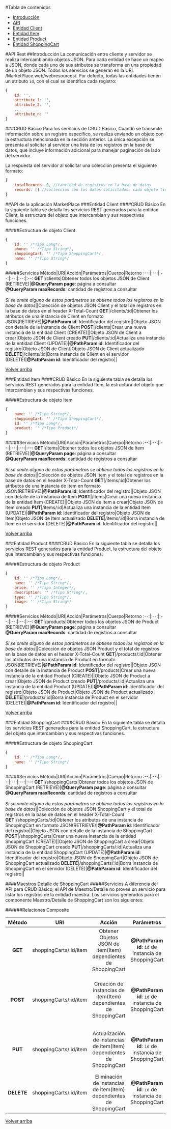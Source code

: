 #Tabla de contenidos
-  [Introducción](#introducción)
-  [API](#api-de-la-aplicación-marketplace)
  - [Entidad Client](#entidad-client)
  - [Entidad Item](#entidad-item)
  - [Entidad Product](#entidad-product)
  - [Entidad ShoppingCart](#entidad-shoppingcart)

#API Rest
##Introducción
La comunicación entre cliente y servidor se realiza intercambiando objetos JSON. Para cada entidad se hace un mapeo a JSON, donde cada uno de sus atributos se transforma en una propiedad de un objeto JSON. Todos los servicios se generan en la URL /MarketPlace.web/webresources/. Por defecto, todas las entidades tienen un atributo `id`, con el cual se identifica cada registro:

```javascript
{
    id: '',
    attribute_1: '',
    attribute_2: '',
    ...
    attribute_n: ''
}
```

###CRUD Básico
Para los servicios de CRUD Básico, Cuando se transmite información sobre un registro específico, se realiza enviando un objeto con la estructura mencionada en la sección anterior.
La única excepción se presenta al solicitar al servidor una lista de los registros en la base de datos, que incluye información adicional para manejar paginación de lado del servidor.

La respuesta del servidor al solicitar una colección presenta el siguiente formato:

```javascript
{
    totalRecords: 0, //cantidad de registros en la base de datos
    records: [] //collección con los datos solicitados. cada objeto tiene la estructura de la entidad.
}
```

##API de la aplicación MarketPlace
###Entidad Client
####CRUD Básico
En la siguiente tabla se detalla los servicios REST generados para la entidad Client, la estructura del objeto que intercambian y sus respectivas funciones.

#####Estructura de objeto Client
```javascript
{
    id: '' /*Tipo Long*/,
    phone: '' /*Tipo String*/,
    shoppingCart: '' /*Tipo ShoppingCart*/,
    name: '' /*Tipo String*/
}
```
#####Servicios
Método|URI|Acción|Parámetros|Cuerpo|Retorno
:--:|:--:|:--:|:--:|:--:|:--:
**GET**|/clients|Obtener todos los objetos JSON de Client (RETRIEVE)|**@QueryParam page**: página a consultar<br>**@QueryParam maxRecords**: cantidad de registros a consultar<br><br>*Si se omite alguno de estos parámetros se obtiene todos los registros en la base de datos*||Colección de objetos JSON Client y el total de registros en la base de datos en el header X-Total-Count
**GET**|/clients/:id|Obtener los atributos de una instancia de Client en formato JSON(RETRIEVE)|**@PathParam id**: Identificador del registro||Objeto JSON con detalle de la instancia de Client
**POST**|/clients|Crear una nueva instancia de la entidad Client (CREATE)||Objeto JSON de Client a crear|Objeto JSON de Client creado
**PUT**|/clients/:id|Actualiza una instancia de la entidad Client (UPDATE)|**@PathParam id**: Identificador del registro|Objeto JSON de Client|Objeto JSON de Client actualizado
**DELETE**|/clients/:id|Borra instancia de Client en el servidor (DELETE)|<strong>@PathParam id</strong>: Identificador del registro||

[Volver arriba](#tabla-de-contenidos)

###Entidad Item
####CRUD Básico
En la siguiente tabla se detalla los servicios REST generados para la entidad Item, la estructura del objeto que intercambian y sus respectivas funciones.

#####Estructura de objeto Item
```javascript
{
    name: '' /*Tipo String*/,
    shoppingCart: '' /*Tipo ShoppingCart*/,
    id: '' /*Tipo Long*/,
    product: '' /*Tipo Product*/
}
```
#####Servicios
Método|URI|Acción|Parámetros|Cuerpo|Retorno
:--:|:--:|:--:|:--:|:--:|:--:
**GET**|/items|Obtener todos los objetos JSON de Item (RETRIEVE)|**@QueryParam page**: página a consultar<br>**@QueryParam maxRecords**: cantidad de registros a consultar<br><br>*Si se omite alguno de estos parámetros se obtiene todos los registros en la base de datos*||Colección de objetos JSON Item y el total de registros en la base de datos en el header X-Total-Count
**GET**|/items/:id|Obtener los atributos de una instancia de Item en formato JSON(RETRIEVE)|**@PathParam id**: Identificador del registro||Objeto JSON con detalle de la instancia de Item
**POST**|/items|Crear una nueva instancia de la entidad Item (CREATE)||Objeto JSON de Item a crear|Objeto JSON de Item creado
**PUT**|/items/:id|Actualiza una instancia de la entidad Item (UPDATE)|**@PathParam id**: Identificador del registro|Objeto JSON de Item|Objeto JSON de Item actualizado
**DELETE**|/items/:id|Borra instancia de Item en el servidor (DELETE)|<strong>@PathParam id</strong>: Identificador del registro||

[Volver arriba](#tabla-de-contenidos)

###Entidad Product
####CRUD Básico
En la siguiente tabla se detalla los servicios REST generados para la entidad Product, la estructura del objeto que intercambian y sus respectivas funciones.

#####Estructura de objeto Product
```javascript
{
    id: '' /*Tipo Long*/,
    name: '' /*Tipo String*/,
    price: '' /*Tipo Integer*/,
    description: '' /*Tipo String*/,
    type: '' /*Tipo String*/,
    image: '' /*Tipo String*/
}
```
#####Servicios
Método|URI|Acción|Parámetros|Cuerpo|Retorno
:--:|:--:|:--:|:--:|:--:|:--:
**GET**|/products|Obtener todos los objetos JSON de Product (RETRIEVE)|**@QueryParam page**: página a consultar<br>**@QueryParam maxRecords**: cantidad de registros a consultar<br><br>*Si se omite alguno de estos parámetros se obtiene todos los registros en la base de datos*||Colección de objetos JSON Product y el total de registros en la base de datos en el header X-Total-Count
**GET**|/products/:id|Obtener los atributos de una instancia de Product en formato JSON(RETRIEVE)|**@PathParam id**: Identificador del registro||Objeto JSON con detalle de la instancia de Product
**POST**|/products|Crear una nueva instancia de la entidad Product (CREATE)||Objeto JSON de Product a crear|Objeto JSON de Product creado
**PUT**|/products/:id|Actualiza una instancia de la entidad Product (UPDATE)|**@PathParam id**: Identificador del registro|Objeto JSON de Product|Objeto JSON de Product actualizado
**DELETE**|/products/:id|Borra instancia de Product en el servidor (DELETE)|<strong>@PathParam id</strong>: Identificador del registro||

[Volver arriba](#tabla-de-contenidos)

###Entidad ShoppingCart
####CRUD Básico
En la siguiente tabla se detalla los servicios REST generados para la entidad ShoppingCart, la estructura del objeto que intercambian y sus respectivas funciones.

#####Estructura de objeto ShoppingCart
```javascript
{
    id: '' /*Tipo Long*/,
    name: '' /*Tipo String*/
}
```
#####Servicios
Método|URI|Acción|Parámetros|Cuerpo|Retorno
:--:|:--:|:--:|:--:|:--:|:--:
**GET**|/shoppingCarts|Obtener todos los objetos JSON de ShoppingCart (RETRIEVE)|**@QueryParam page**: página a consultar<br>**@QueryParam maxRecords**: cantidad de registros a consultar<br><br>*Si se omite alguno de estos parámetros se obtiene todos los registros en la base de datos*||Colección de objetos JSON ShoppingCart y el total de registros en la base de datos en el header X-Total-Count
**GET**|/shoppingCarts/:id|Obtener los atributos de una instancia de ShoppingCart en formato JSON(RETRIEVE)|**@PathParam id**: Identificador del registro||Objeto JSON con detalle de la instancia de ShoppingCart
**POST**|/shoppingCarts|Crear una nueva instancia de la entidad ShoppingCart (CREATE)||Objeto JSON de ShoppingCart a crear|Objeto JSON de ShoppingCart creado
**PUT**|/shoppingCarts/:id|Actualiza una instancia de la entidad ShoppingCart (UPDATE)|**@PathParam id**: Identificador del registro|Objeto JSON de ShoppingCart|Objeto JSON de ShoppingCart actualizado
**DELETE**|/shoppingCarts/:id|Borra instancia de ShoppingCart en el servidor (DELETE)|<strong>@PathParam id</strong>: Identificador del registro||

####Maestros Detalle de ShoppingCart
#####Servicios
A diferencia del API para CRUD Básico, el API de Maestro/Detalle no provee un servicio para listar los registros de la entidad maestra. Los servicios generados para el componente Maestro/Detalle de ShoppingCart son los siguientes:

######Relaciones Composite

Método|URI|Acción|Parámetros|Cuerpo|Retorno
:--:|:--:|:--:|:--:|:--:|:--:
**GET**|shoppingCarts/:id/item|Obtener Objetos JSON de item(Item) dependientes de ShoppingCart|**@PathParam id**: `id` de instancia de ShoppingCart||Colección de objetos JSON de item(Item)
**POST**|shoppingCarts/:id/item|Creación de instancias de item(Item) dependientes de ShoppingCart|**@PathParam id**: `id` de instancia de ShoppingCart|Colección de objetos JSON de item(Item) a crear|Colección de objetos JSON de item(Item) creados con sus respectivos ID
**PUT**|shoppingCarts/:id/item|Actualización de instancias de item(Item) dependientes de ShoppingCart|**@PathParam id**: `id` de instancia de ShoppingCart|Colección de objetos JSON de item(Item) a actualizar|Colección de objetos JSON de item(Item) actualizados
**DELETE**|shoppingCarts/:id/item|Eliminación de instancias de item(Item) dependientes de ShoppingCart|**@PathParam id**: `id` de instancia de ShoppingCart|Colección de atributo `id` de item(Item) a eliminar|

[Volver arriba](#tabla-de-contenidos)


